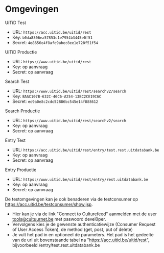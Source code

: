 ---
---

# Omgevingen

UiTiD Test

* URL: ```https://acc.uitid.be/uitid/rest```
* Key: ```b0da8306ea57853c1e7954b3445e0f51```
* Secret: ```4e8656e4f8afc9abec8ee1e728f51f54```

UiTiD Productie

* URL: ```https://www.uitid.be/uitid/rest```
* Key: op aanvraag
* Secret: op aanvraag

Search Test

* URL: ```https://www.uitid.be/uitid/rest/searchv2/search```
* Key: ```BAAC107B-632C-46C6-A254-13BC2CE19C6C```
* Secret: ```ec9a0e8c2cdc52886bc545e14f888612```

Search Productie

* URL: ```https://www.uitid.be/uitid/rest/searchv2/search```
* Key: op aanvraag
* Secret: op aanvraag

Entry Test

* URL: ```https://acc.uitid.be/uitid/rest/entry/test.rest.uitdatabank.be```
* Key: op aanvraag
* Secret: op aanvraag

Entry Productie

* URL: ```https://www.uitid.be/uitid/rest/entry/rest.uitdatabank.be```
* Key: op aanvraag
* Secret: op aanvraag

De testomgevingen kan je ook benaderen via de testconsumer op https://acc.uitid.be/testconsumer/show.jsp.

* Hier kan je via de link "Connect to Culturefeed" aanmelden met de user tools@cultuurnet.be met paswoord devel0per.
* Vervolgens kies je de gewenste authenticatiewijze (Consumer Request of User Access Token), de method (get, post, put of delete)
* Je vult het pad in en optioneel de parameters. Het pad is het gedeelte van de url uit bovenstaande tabel na "https://acc.uitid.be/uitid/rest", bijvoorbeeld /entry/test.rest.uitdatabank.be
